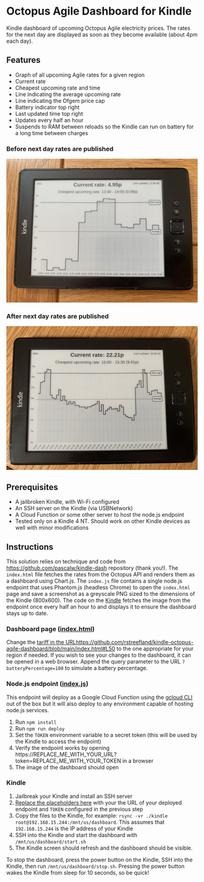 # Octopus Agile Dashboard for Kindle

Kindle dashboard of upcoming Octopus Agile electricity prices. The rates for the next day are displayed as soon as they become available (about 4pm each day).

## Features

- Graph of all upcoming Agile rates for a given region
- Current rate
- Cheapest upcoming rate and time
- Line indicating the average upcoming rate
- Line indicating the Ofgem price cap
- Battery indicator top right
- Last updated time top right
- Updates every half an hour
- Suspends to RAM between reloads so the Kindle can run on battery for a long time between charges

### Before next day rates are published

 <img src="./docs/before_next_day_rates.jpg" alt="before next day rates are published" width="600">

### After next day rates are published

 <img src="./docs/after_next_day_rates.jpg" alt="after next day rates are published" width="600">

## Prerequisites

- A jailbroken Kindle, with Wi-Fi configured
- An SSH server on the Kindle (via USBNetwork)
- A Cloud Function or some other server to host the node.js endpoint
- Tested only on a Kindle 4 NT. Should work on other Kindle devices as well with minor modifications


## Instructions

This solution relies on technique and code from https://github.com/pascalw/kindle-dash repository (thank you!). The `index.html` file fetches the rates from the Octopus API and renders them as a dashboard using Chart.js. The `index.js` file contains a single node.js endpoint that uses Phantom.js (headless Chrome) to open the `index.html` page and save a screenshot as a greyscale PNG sized to the dimensions of the Kindle (800x600). The code on the [Kindle](https://github.com/rstreefland/kindle-octopus-agile-dashboard/tree/main/kindle) fetches the image from the endpoint once every half an hour to and displays it to ensure the dashboard stays up to date.

### Dashboard page ([index.html](https://github.com/rstreefland/kindle-octopus-agile-dashboard/blob/main/index.html#L50))

Change the [tariff in the URL](https://github.com/rstreefland/kindle-octopus-agile-dashboard/blob/main/index.html#L50)https://github.com/rstreefland/kindle-octopus-agile-dashboard/blob/main/index.html#L50 to the one appropriate for your region if needed. If you wish to see your changes to the dashboard, it can be opened in a web browser. Append the query parameter to the URL `?batteryPercentage=100` to simulate a battery percentage.

### Node.js endpoint ([index.js](https://github.com/rstreefland/kindle-octopus-agile-dashboard/blob/main/index.js))

This endpoint will deploy as a Google Cloud Function using the [gcloud CLI](https://cloud.google.com/sdk/gcloud) out of the box but it will also deploy to any environment capable of hosting node.js services.

1. Run `npm install`
2. Run `npm run deploy`
3. Set the `TOKEN` environment variable to a secret token (this will be used by the Kindle to access the endpoint)
4. Verify the endpoint works by opening https://REPLACE_ME_WITH_YOUR_URL?token=REPLACE_ME_WITH_YOUR_TOKEN in a browser
5. The image of the dashboard should open

### Kindle

1. Jailbreak your Kindle and install an SSH server
2. [Replace the placeholders here](https://github.com/rstreefland/kindle-octopus-agile-dashboard/blob/main/kindle/local/fetch-dashboard.sh) with your the URL of your deployed endpoint and `TOKEN` configured in the previous step
3. Copy the files to the Kindle, for example: `rsync -vr ./kindle root@192.168.15.244:/mnt/us/dashboard`. This assumes that `192.168.15.244` is the IP address of your Kindle
4. SSH into the Kindle and start the dashboard with `/mnt/us/dashboard/start.sh`
5. The Kindle screen should refresh and the dashboard should be visible.

To stop the dashboard, press the power button on the Kindle, SSH into the Kindle, then run `/mnt/us/dashboard/stop.sh`. Pressing the power button wakes the Kindle from sleep for 10 seconds, so be quick!







